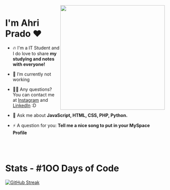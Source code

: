
<img align="right" height="330em" src="https://user-images.githubusercontent.com/108016103/178108151-24e01ef2-b9f4-4ae6-b1a5-14a78ab85a32.gif"/>
<h1 align="left">I'm Ahri Prado ❤️</h1>

- 🔥 I'm a IT Student and I do love to share **my studying and notes with everyone!**

- 🔭 I’m currently not working

- 👨‍💻 Any questions? You can contact me at <a href="https://www.instagram.com/aeternumnuit/">Instagram</a> and <a href="https://www.linkedin.com/in/arianne-prado-979a1b244/">LinkedIn</a> :D

- 💬 Ask me about **JavaScript, HTML, CSS, PHP, Python.**

- ⚡ A question for you: **Tell me a nice song to put in your MySpace Profile**

<br><br>
# Stats - #1OO Days of Code
[![GitHub Streak](http://github-readme-streak-stats.herokuapp.com?user=ahristudies&theme=dracula&hide_border=true)](https://git.io/streak-stats)
